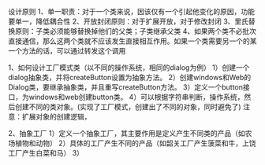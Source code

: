 设计原则
1、单一职责：对于一个类来说，因该仅有一个引起他变化的原因，功能要单一，降低耦合性
2、开放封闭原则：对于扩展开放，对于修改封闭
3、里氏替换原则：子类必须能够替换掉他们的父类；子类继承父类
4、如果两个类不必批次直接通信，那么这两个类就不应该发生直接相互作用。如果一个类需要另一个的某一个方法的话，可以通过转发这个调用



1、如何设计工厂模式类（以不同的操作系统，相同的dialog为例）
    1）创建一个dialog抽象类，并将createButton设置为抽象方法。
    2）创建windows和Web的Dialog类，要继承抽象类，并且重写createButton方法。
    3）定义一个button接口，为windows和web创建button类。
    4）可以根据字符串判断，操作系统，然后创建不同的类对象。(实现了工厂模式，创建出了不同的对象，同时避免了)
    注意：扩展对象的创建逻辑，

2、抽象工厂
    1）定义一个抽象工厂，其主要作用是定义产生不同类的产品（如农场植物和动物）
    2）具体的工厂产生不同的产品（如韶关工厂产生菠菜和牛，上饶工厂产生白菜和马）
    3）
